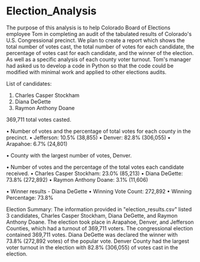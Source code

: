 # Election_Analysis
The purpose of this analysis is to help Colorado Board of Elections employee Tom in completing an audit of the tabulated results of Colorado's U.S. Congressional precinct. We plan to create a report which shows the total number of votes cast, the total number of votes for each candidate, the percentage of votes cast for each candidate, and the winner of the election. As well as a specific analysis of each county voter turnout. Tom's manager had asked us to develop a code in Python so that the code could be modified with minimal work and applied to other elections audits.

List of candidates:
1. Charles Casper Stockham
2. Diana DeGette
3. Raymon Anthony Doane

369,711 total votes casted. 

•  Number of votes and the percentage of total votes for each county in the precinct.
•    Jefferson: 10.5% (38,855)
•    Denver: 82.8% (306,055)
•    Arapahoe: 6.7% (24,801)

• County with the largest number of votes, Denver.  

•  Number of votes and the percentage of the total votes each candidate received.
•    Charles Casper Stockham: 23.0% (85,213)
•    Diana DeGette: 73.8% (272,892)
•    Raymon Anthony Doane: 3.1% (11,606)

• Winner results - Diana DeGette
•    Winning Vote Count: 272,892
•    Winning Percentage: 73.8%

Election Summary:
The information provided in "election_results.csv" listed 3 candidates, Charles Casper Stockham, Diana DeGette, and Raymon Anthony Doane. The election took place in Arapahoe, Denver, and Jefferson Counties, which had a turnout of 369,711 voters. The congressional election contained 369,711 votes. Diana DeGette was declared the winner with 73.8% (272,892 votes) of the popular vote. Denver County had the largest voter turnout in the election with 82.8% (306,055) of votes cast in the election.

